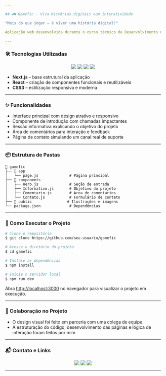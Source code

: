 ```yaml
---

## 🎮 Gamefic - Viva histórias digitais com interatividade

"Mais do que jogar — é viver uma história digital!"

Aplicação web desenvolvida durante o curso técnico de Desenvolvimento de Sistemas, com foco em gamificação e narração interativa. Gamefic une elementos de design e programação para criar experiências imersivas e educativas. Idealizado para estimular o raciocínio lógico e criativo por meio de histórias interativas, escolhas e desafios visuais.

---
```


### 🛠 Tecnologias Utilizadas

<div align="center">
  <img src="https://img.shields.io/badge/Status-Conclu%C3%ADdo-1B67A4?style=for-the-badge&logo=vercel&logoColor=white"/>
  <img src="https://img.shields.io/badge/Next.js-000000?style=for-the-badge&logo=next.js&logoColor=white"/>
  <img src="https://img.shields.io/badge/React-20232A?style=for-the-badge&logo=react&logoColor=61DAFB"/>
  <img src="https://img.shields.io/badge/CSS3-1572B6?style=for-the-badge&logo=css3&logoColor=white"/>
</div>

- **Next.js** – base estrutural da aplicação
- **React** – criação de componentes funcionais e reutilizáveis
- **CSS3** – estilização responsiva e moderna

---

### ✨ Funcionalidades

- Interface principal com design atrativo e responsivo
- Componente de introdução com chamadas impactantes
- Sessão informativa explicando o objetivo do projeto
- Área de comentários para interação e feedback
- Página de contato simulando um canal real de suporte

---

### 📦 Estrutura de Pastas

```
📁 gamefic
├── 📁 app
│   └── page.js              # Página principal
├── 📁 components
│   ├── Hero.js              # Seção de entrada
│   ├── Informativo.js       # Objetivo do projeto
│   ├── Comentario.js        # Área de comentários
│   └── Contato.js           # Formulário de contato
├── 📁 public                # Ilustrações e imagens
└── package.json             # Dependências
```

---

### 🚀 Como Executar o Projeto

```bash
# Clone o repositório
$ git clone https://github.com/seu-usuario/gamefic

# Acesse o diretório do projeto
$ cd gamefic

# Instale as dependências
$ npm install

# Inicie o servidor local
$ npm run dev
```

Abra [http://localhost:3000](http://localhost:3000) no navegador para visualizar o projeto em execução.

---

### 🤝 Colaboração no Projeto

- O design visual foi feito em parceria com uma colega de equipe.
- A estruturação do código, desenvolvimento das páginas e lógica de interação foram feitos por mim.

---

### 📬 Contato e Links

<p align="center">
  <a href="https://github.com/Ramon-24"><img src="https://img.shields.io/badge/GitHub-1B67A4?style=for-the-badge&logo=github&logoColor=white"/></a>
  <a href="https://www.linkedin.com/in/seu-perfil"><img src="https://img.shields.io/badge/LinkedIn-0A66C2?style=for-the-badge&logo=linkedin&logoColor=white"/></a>
  <a href="https://seuportfólio.com"><img src="https://img.shields.io/badge/Portf%C3%B3lio-1B67A4?style=for-the-badge&logo=google-chrome&logoColor=white"/></a>
</p>

---
